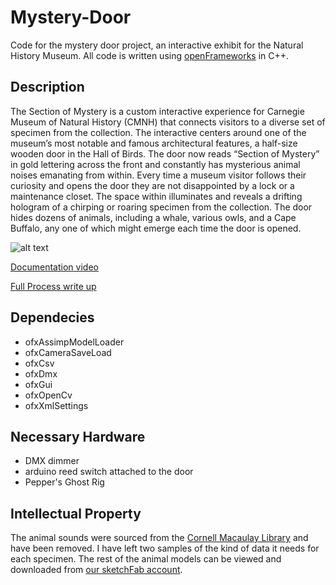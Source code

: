 # Mystery-Door
Code for the mystery door project, an interactive exhibit for the Natural History Museum. All code is written using [openFrameworks](http://openframeworks.cc/) in C++. 

## Description 

The Section of Mystery is a custom interactive experience for Carnegie Museum of Natural History (CMNH) that connects visitors to a diverse set of specimen from the collection. The interactive centers around one of the museum’s most notable and famous architectural features, a half-size wooden door in the Hall of Birds. The door now reads “Section of Mystery” in gold lettering across the front and constantly has mysterious animal noises emanating from within. Every time a museum visitor follows their curiosity and opens the door they are not disappointed by a lock or a maintenance closet. The space within illuminates and reveals a drifting hologram of a chirping or roaring specimen from the collection. The door hides dozens of animals, including a whale, various owls, and a Cape Buffalo, any one of which might emerge each time the door is opened.

![alt text](https://raw.githubusercontent.com/CMP-Studio/Mystery-Door/f55113dc089fd838d84c4b7ae7c28a61660e95c1/coverImage.jpg )

[Documentation video](https://vimeo.com/167481467) 

[Full Process write up](https://studio.carnegiemuseums.org/introducing-the-section-of-mystery-ef883d98b94f#.t13nojwoo)

## Dependecies
* ofxAssimpModelLoader
* ofxCameraSaveLoad
* ofxCsv
* ofxDmx
* ofxGui
* ofxOpenCv
* ofxXmlSettings

## Necessary Hardware
* DMX dimmer
* arduino reed switch attached to the door
* Pepper's Ghost Rig

## Intellectual Property
The animal sounds were sourced from the [Cornell Macaulay Library](http://macaulaylibrary.org/) and have been removed. I have left two samples of the kind of data it needs for each specimen. The rest of the animal models can be viewed and downloaded from [our sketchFab account](https://sketchfab.com/cmp_innovation_studio/models). 

